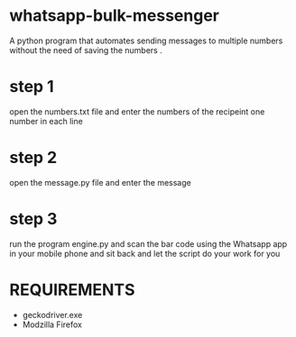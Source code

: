 # whatsapp-bulk-messenger
A python program that automates sending messages to multiple numbers without the need of saving the numbers . 

# step 1
open the numbers.txt file and enter the numbers of the recipeint one number in each line

# step 2
open the message.py file and enter the message 

# step 3
run the program engine.py and scan the bar code using the Whatsapp app in your mobile phone and sit back and let the script do your work for you 

# REQUIREMENTS
- geckodriver.exe 
- Modzilla Firefox
